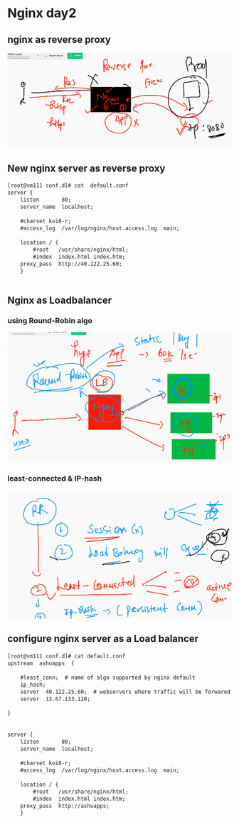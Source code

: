 # Nginx day2

## nginx as reverse proxy 

<img src="rev.png">

## New nginx server as reverse proxy 

```
[root@vm111 conf.d]# cat  default.conf 
server {
    listen       80;
    server_name  localhost;

    #charset koi8-r;
    #access_log  /var/log/nginx/host.access.log  main;

    location / {
        #root   /usr/share/nginx/html;
        #index  index.html index.htm;
	proxy_pass  http://40.122.25.60;
    }


```

## Nginx as Loadbalancer 

### using Round-Robin algo 

<img src="rr.png">

### least-connected & IP-hash 

<img src="algolb.png">

## configure nginx server as a Load balancer 

```
[root@vm111 conf.d]# cat default.conf 
upstream  ashuapps  {

	#least_conn;  # name of algo supported by nginx default
	ip_hash;
	server  40.122.25.60;  # webservers where traffic will be forwared 
	server  13.67.133.120; 

}


server {
    listen       80;
    server_name  localhost;

    #charset koi8-r;
    #access_log  /var/log/nginx/host.access.log  main;

    location / {
        #root   /usr/share/nginx/html;
        #index  index.html index.htm;
	proxy_pass  http://ashuapps;
    }

```



